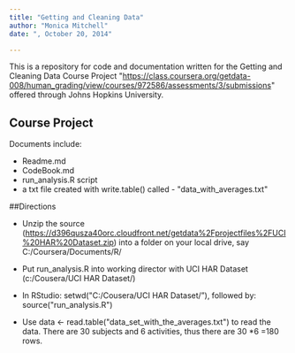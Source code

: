 ```yaml
---
title: "Getting and Cleaning Data"
author: "Monica Mitchell"
date: ", October 20, 2014"

---
```


This is a repository for code and documentation written for the Getting and Cleaning Data Course Project "https://class.coursera.org/getdata-008/human_grading/view/courses/972586/assessments/3/submissions" offered through Johns Hopkins University.

## Course Project

Documents include:

-  Readme.md
-	CodeBook.md
-	run_analysis.R script
- a txt file created with write.table() called - "data_with_averages.txt"

##Directions

* Unzip the source (https://d396qusza40orc.cloudfront.net/getdata%2Fprojectfiles%2FUCI%20HAR%20Dataset.zip) into a folder on your local drive, say C:/Coursera/Documents/R/

* Put run_analysis.R into working director with UCI HAR Dataset (c:/Cousera/UCI HAR Dataset/)

* In RStudio: setwd("C:/Cousera/UCI HAR Dataset/”), followed by: source("run_analysis.R")

* Use data <- read.table("data_set_with_the_averages.txt") to read the data. 
There are 30 subjects and 6 activities, thus there are 30 *6 =180 rows. 
